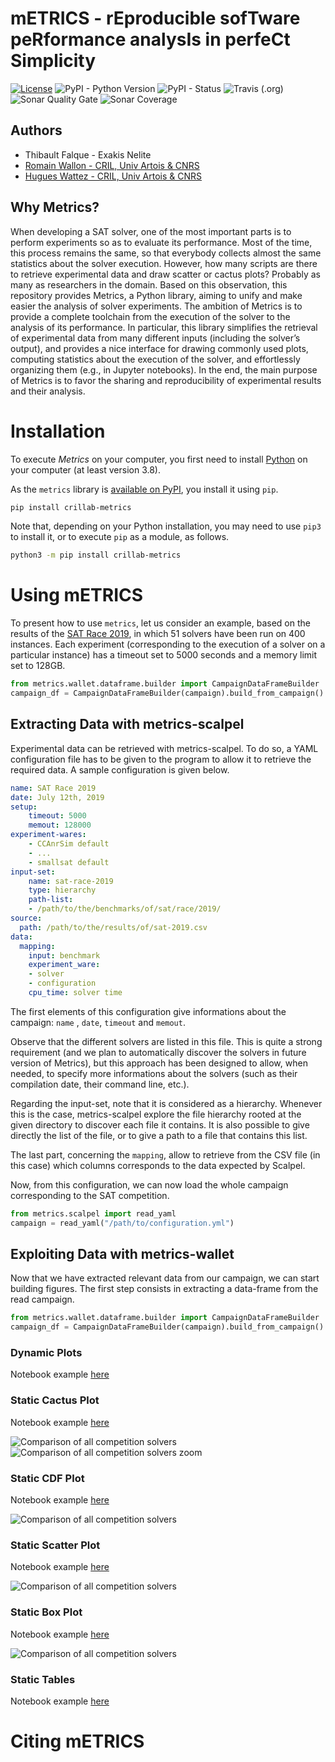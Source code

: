 # mETRICS - rEproducible sofTware peRformance analysIs in perfeCt Simplicity

[![License](https://img.shields.io/pypi/l/crillab-metrics)](LICENSE.md)
![PyPI - Python Version](https://img.shields.io/pypi/pyversions/crillab-metrics)
![PyPI - Status](https://img.shields.io/pypi/status/crillab-metrics)
![Travis (.org)](https://img.shields.io/travis/crillab/metrics?style=plastic)
![Sonar Quality Gate](https://img.shields.io/sonar/quality_gate/crillab_metrics?server=https%3A%2F%2Fsonarcloud.io)
![Sonar Coverage](https://img.shields.io/sonar/coverage/crillab_metrics?server=https%3A%2F%2Fsonarcloud.io)

## Authors 

- Thibault Falque - Exakis Nelite
- [Romain Wallon - CRIL, Univ Artois & CNRS](https://www.cril.univ-artois.fr/~wallon/en) 
- [Hugues Wattez - CRIL, Univ Artois & CNRS](https://www.cril.univ-artois.fr/~wattez)

## Why Metrics? 
 
When developing a SAT solver, one of the most important parts is to perform
experiments so as to evaluate its performance.
Most of the time, this process remains the same, so that everybody collects
almost the same statistics about the solver execution.
However, how many scripts are there to retrieve experimental data and draw
scatter or cactus plots?
Probably as many as researchers in the domain. Based on this observation, this
repository provides Metrics, a Python library, aiming to unify and make
easier the analysis of solver experiments.
The ambition of Metrics is to provide a complete toolchain from the execution
of the solver to the analysis of its performance.
In particular, this library simplifies the retrieval of experimental data from
many different inputs (including the solver’s output), and provides a nice
interface for drawing commonly used plots, computing statistics about
the execution of the solver, and effortlessly organizing them
(e.g., in Jupyter notebooks).
In the end, the main purpose of Metrics is to favor the sharing and
reproducibility of experimental results and their analysis.

# Installation 

To execute *Metrics* on your computer, you first need to install
[Python](https://www.python.org/downloads/) on your computer
(at least version 3.8).

As the `metrics` library is
[available on PyPI](https://pypi.org/project/crillab-metrics/), you install it
using `pip`.

```bash
pip install crillab-metrics
```

Note that, depending on your Python installation, you may need to use `pip3`
to install it, or to execute `pip` as a module, as follows.

```bash
python3 -m pip install crillab-metrics
```

# Using mETRICS

To present how to use `metrics`, let us consider an example, based on the
results of the [SAT Race 2019](http://sat-race-2019.ciirc.cvut.cz/index.php?cat=results),
in which 51 solvers have been run on 400 instances. 
Each experiment (corresponding to the execution of a solver on a particular
instance) has a timeout set to 5000 seconds and a memory limit set to 128GB.

```python
from metrics.wallet.dataframe.builder import CampaignDataFrameBuilder
campaign_df = CampaignDataFrameBuilder(campaign).build_from_campaign()
```

## Extracting Data with metrics-scalpel

Experimental data can be retrieved with metrics-scalpel. To do so, a YAML configuration file
has to be given to the program to allow it to retrieve the required data. A sample configuration
is given below.

```yaml
name: SAT Race 2019
date: July 12th, 2019
setup:
    timeout: 5000
    memout: 128000
experiment-wares:
    - CCAnrSim default
    - ...
    - smallsat default
input-set:
    name: sat-race-2019
    type: hierarchy
    path-list:
    - /path/to/the/benchmarks/of/sat/race/2019/
source:
  path: /path/to/the/results/of/sat-2019.csv
data:
  mapping:
    input: benchmark
    experiment_ware:
    - solver
    - configuration
    cpu_time: solver time
```

The first elements of this configuration give informations about the campaign: `name` , `date`, `timeout` and `memout`. 

Observe that the different solvers are listed in this file. This is quite a strong requirement (and we plan to automatically discover the solvers
in future version of Metrics), but this approach has been designed to allow, when needed, to
specify more informations about the solvers (such as their compilation date, their command
line, etc.).


Regarding the input-set, note that it is considered as a hierarchy. Whenever this is the
case, metrics-scalpel explore the file hierarchy rooted at the given directory to discover each
file it contains. It is also possible to give directly the list of the file, or to give a path to a file
that contains this list.


The last part, concerning the `mapping`, allow to retrieve from the CSV file (in this case) which columns corresponds to 
the data expected by Scalpel. 

Now, from this configuration, we can now load the whole campaign corresponding to the
SAT competition.

```python
from metrics.scalpel import read_yaml
campaign = read_yaml("/path/to/configuration.yml")
```

## Exploiting Data with metrics-wallet

Now that we have extracted relevant data from our campaign, we can start building figures.
The first step consists in extracting a data-frame from the read campaign.

```python
from metrics.wallet.dataframe.builder import CampaignDataFrameBuilder
campaign_df = CampaignDataFrameBuilder(campaign).build_from_campaign()
```

### Dynamic Plots

Notebook example [here](example/sat-competition/2019/dynamic_analysis.ipynb)


### Static Cactus Plot

Notebook example [here](example/sat-competition/2019/static_cactus_and_output.ipynb)

![Comparison of all competition solvers](example/sat-competition/2019/output/cactus.svg)
![Comparison of all competition solvers zoom](example/sat-competition/2019/output/cactus_zoom.svg)


### Static CDF Plot

Notebook example [here](example/sat-competition/2019/static_cdf_and_output.ipynb)

![Comparison of all competition solvers](example/sat-competition/2019/output/cdf.svg)


### Static Scatter Plot

Notebook example [here](example/sat-competition/2019/static_scatter_and_output.ipynb)

![Comparison of all competition solvers](example/sat-competition/2019/output/scatter_zoom.svg)


### Static Box Plot

Notebook example [here](example/sat-competition/2019/static_box_and_output.ipynb)

![Comparison of all competition solvers](example/sat-competition/2019/output/box.svg)


### Static Tables

Notebook example [here](example/sat-competition/2019/tables_and_output.ipynb)



# Citing mETRICS 

